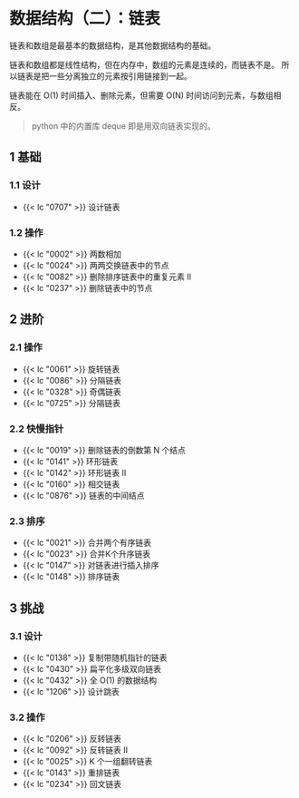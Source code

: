 # 数据结构（二）：链表


链表和数组是最基本的数据结构，是其他数据结构的基础。

链表和数组都是线性结构，但在内存中，数组的元素是连续的，而链表不是。
所以链表是把一些分离独立的元素按引用链接到一起。

链表能在 O(1) 时间插入、删除元素，但需要 O(N) 时间访问到元素，与数组相反。

>python 中的内置库 deque 即是用双向链表实现的。


## 1 基础

### 1.1 设计

- {{< lc "0707" >}} 设计链表

### 1.2 操作

- {{< lc "0002" >}} 两数相加
- {{< lc "0024" >}} 两两交换链表中的节点
- {{< lc "0082" >}} 删除排序链表中的重复元素 II
- {{< lc "0237" >}} 删除链表中的节点

## 2 进阶

### 2.1 操作

- {{< lc "0061" >}} 旋转链表
- {{< lc "0086" >}} 分隔链表
- {{< lc "0328" >}} 奇偶链表
- {{< lc "0725" >}} 分隔链表

### 2.2 快慢指针

- {{< lc "0019" >}} 删除链表的倒数第 N 个结点
- {{< lc "0141" >}} 环形链表
- {{< lc "0142" >}} 环形链表 II
- {{< lc "0160" >}} 相交链表
- {{< lc "0876" >}} 链表的中间结点

### 2.3 排序

- {{< lc "0021" >}} 合并两个有序链表
- {{< lc "0023" >}} 合并K个升序链表
- {{< lc "0147" >}} 对链表进行插入排序
- {{< lc "0148" >}} 排序链表

## 3 挑战

### 3.1 设计

- {{< lc "0138" >}} 复制带随机指针的链表
- {{< lc "0430" >}} 扁平化多级双向链表
- {{< lc "0432" >}} 全 O(1) 的数据结构
- {{< lc "1206" >}} 设计跳表

### 3.2 操作

- {{< lc "0206" >}} 反转链表
- {{< lc "0092" >}} 反转链表 II
- {{< lc "0025" >}} K 个一组翻转链表
- {{< lc "0143" >}} 重排链表
- {{< lc "0234" >}} 回文链表
